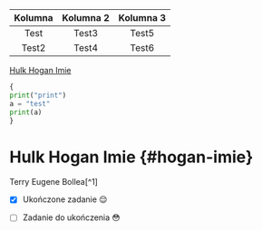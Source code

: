 | Kolumna     | Kolumna 2  | Kolumna 3  |
|   :----:    |   :----:   |   :----:   |
| Test        | Test3      | Test5      |
| Test2       | Test4      | Test6      |

[Hulk Hogan Imie](#hogan-imie)


```python
{
print("print")
a = "test"
print(a)
}
```


# Hulk Hogan Imie {#hogan-imie}

<p>Terry Eugene Bollea[^1]</p> 

[^1]: Hulk Hogan


- [x] Ukończone zadanie :relieved:
- [ ] Zadanie do ukończenia :flushed:


